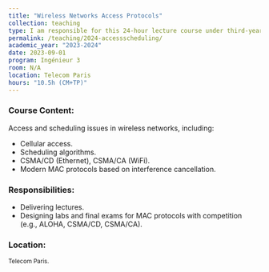 ```yaml
---
title: "Wireless Networks Access Protocols"
collection: teaching
type: I am responsible for this 24-hour lecture course under third-year engineering students at Telecom Paris, coordinated by Prof. Marceau Coupechoux.
permalink: /teaching/2024-accessscheduling/
academic_year: "2023-2024"
date: 2023-09-01
program: Ingénieur 3
room: N/A
location: Telecom Paris
hours: "10.5h (CM+TP)"
---
```


### Course Content:
Access and scheduling issues in wireless networks, including:
- Cellular access.
- Scheduling algorithms.
- CSMA/CD (Ethernet), CSMA/CA (WiFi).
- Modern MAC protocols based on interference cancellation.

### Responsibilities:
- Delivering lectures.
- Designing labs and final exams for MAC protocols with competition (e.g., ALOHA, CSMA/CD, CSMA/CA).

### Location:
<span style="font-size: smaller;">Telecom Paris.</span>

